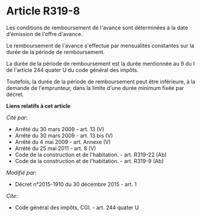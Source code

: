 # Article R319-8

Les conditions de remboursement de l'avance sont déterminées à la date d'émission de l'offre d'avance. 

Le remboursement de l'avance s'effectue par mensualités constantes sur la durée de la période de remboursement. 

La durée de la période de remboursement est la durée mentionnée au 9 du I de l'article 244 quater U du code général des
impôts. 

Toutefois, la durée de la période de remboursement peut être inférieure, à la demande de l'emprunteur, dans la limite d'une
durée minimum fixée par décret.

**Liens relatifs à cet article**

_Cité par_:

  - Arrêté du 30 mars 2009 - art. 13 (V)
  - Arrêté du 30 mars 2009 - art. 13 bis (V)
  - Arrêté du 4 mai 2009 - art. Annexe (V)
  - Arrêté du 25 mai 2011 - art. 8 (V)
  - Code de la construction et de l'habitation. - art. R319-22 (Ab)
  - Code de la construction et de l'habitation. - art. R319-9 (Ab)

_Modifié par_:

  - Décret n°2015-1910 du 30 décembre 2015 - art. 1

_Cite_:

  - Code général des impôts, CGI. - art. 244 quater U
